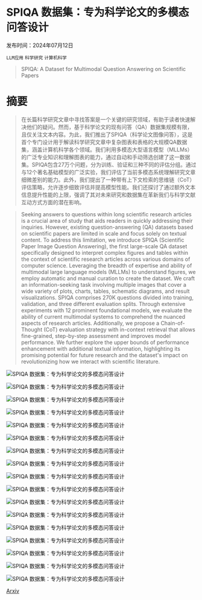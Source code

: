 # SPIQA 数据集：专为科学论文的多模态问答设计

发布时间：2024年07月12日

`LLM应用` `科学研究` `计算机科学`

> SPIQA: A Dataset for Multimodal Question Answering on Scientific Papers

# 摘要

> 在长篇科学研究文章中寻找答案是一个关键的研究领域，有助于读者快速解决他们的疑问。然而，基于科学论文的现有问答（QA）数据集规模有限，且仅关注文本内容。为此，我们推出了SPIQA（科学论文图像问答），这是首个专门设计用于解读科学研究文章中复杂图表和表格的大规模QA数据集，涵盖计算机科学各个领域。我们利用多模态大型语言模型（MLLMs）的广泛专业知识和理解图表的能力，通过自动和手动筛选创建了这一数据集。SPIQA包含27万个问题，分为训练、验证和三种不同的评估分组。通过与12个著名基础模型的广泛实验，我们评估了当前多模态系统理解研究文章细微差别的能力。此外，我们提出了一种带有上下文检索的思维链（CoT）评估策略，允许逐步细致评估并提高模型性能。我们还探讨了通过额外文本信息提升性能的上限，强调了其对未来研究和数据集在革新我们与科学文献互动方式方面的潜在影响。

> Seeking answers to questions within long scientific research articles is a crucial area of study that aids readers in quickly addressing their inquiries. However, existing question-answering (QA) datasets based on scientific papers are limited in scale and focus solely on textual content. To address this limitation, we introduce SPIQA (Scientific Paper Image Question Answering), the first large-scale QA dataset specifically designed to interpret complex figures and tables within the context of scientific research articles across various domains of computer science. Leveraging the breadth of expertise and ability of multimodal large language models (MLLMs) to understand figures, we employ automatic and manual curation to create the dataset. We craft an information-seeking task involving multiple images that cover a wide variety of plots, charts, tables, schematic diagrams, and result visualizations. SPIQA comprises 270K questions divided into training, validation, and three different evaluation splits. Through extensive experiments with 12 prominent foundational models, we evaluate the ability of current multimodal systems to comprehend the nuanced aspects of research articles. Additionally, we propose a Chain-of-Thought (CoT) evaluation strategy with in-context retrieval that allows fine-grained, step-by-step assessment and improves model performance. We further explore the upper bounds of performance enhancement with additional textual information, highlighting its promising potential for future research and the dataset's impact on revolutionizing how we interact with scientific literature.

![SPIQA 数据集：专为科学论文的多模态问答设计](../../../paper_images/2407.09413/Tasks_2.png)

![SPIQA 数据集：专为科学论文的多模态问答设计](../../../paper_images/2407.09413/x1.png)

![SPIQA 数据集：专为科学论文的多模态问答设计](../../../paper_images/2407.09413/test-A_caption_2.png)

![SPIQA 数据集：专为科学论文的多模态问答设计](../../../paper_images/2407.09413/test-B_caption_2.png)

![SPIQA 数据集：专为科学论文的多模态问答设计](../../../paper_images/2407.09413/test-C_caption_2.png)

![SPIQA 数据集：专为科学论文的多模态问答设计](../../../paper_images/2407.09413/Visualization.png)

![SPIQA 数据集：专为科学论文的多模态问答设计](../../../paper_images/2407.09413/resolution_ablation.png)

![SPIQA 数据集：专为科学论文的多模态问答设计](../../../paper_images/2407.09413/Supplementary_Num_Papers_Year_2.png)

![SPIQA 数据集：专为科学论文的多模态问答设计](../../../paper_images/2407.09413/questions_histogram.png)

![SPIQA 数据集：专为科学论文的多模态问答设计](../../../paper_images/2407.09413/answers_histogram.png)

![SPIQA 数据集：专为科学论文的多模态问答设计](../../../paper_images/2407.09413/rationale_histogram.png)

![SPIQA 数据集：专为科学论文的多模态问答设计](../../../paper_images/2407.09413/ui_full_screen.png)

![SPIQA 数据集：专为科学论文的多模态问答设计](../../../paper_images/2407.09413/crowdworkers_lack_expertise.png)

![SPIQA 数据集：专为科学论文的多模态问答设计](../../../paper_images/2407.09413/Supplementary_Additional_visualization_1.png)

![SPIQA 数据集：专为科学论文的多模态问答设计](../../../paper_images/2407.09413/Supplementary_Additional_Visualization_2.png)

![SPIQA 数据集：专为科学论文的多模态问答设计](../../../paper_images/2407.09413/Supplementary_Additional_Visualization_3.png)

![SPIQA 数据集：专为科学论文的多模态问答设计](../../../paper_images/2407.09413/Supplementary_Error_Analysis.png)

[Arxiv](https://arxiv.org/abs/2407.09413)